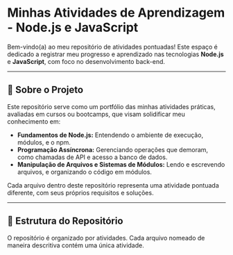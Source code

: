 # Minhas Atividades de Aprendizagem - Node.js e JavaScript

Bem-vindo(a) ao meu repositório de atividades pontuadas! Este espaço é dedicado a registrar meu progresso e aprendizado nas tecnologias **Node.js** e **JavaScript**, com foco no desenvolvimento back-end.

---

## 🚀 Sobre o Projeto

Este repositório serve como um portfólio das minhas atividades práticas, avaliadas em cursos ou bootcamps, que visam solidificar meu conhecimento em:

* **Fundamentos de Node.js:** Entendendo o ambiente de execução, módulos, e o npm.
* **Programação Assíncrona:** Gerenciando operações que demoram, como chamadas de API e acesso a banco de dados.
* **Manipulação de Arquivos e Sistemas de Módulos:** Lendo e escrevendo arquivos, e organizando o código em módulos.

Cada arquivo dentro deste repositório representa uma atividade pontuada diferente, com seus próprios requisitos e soluções.

---

## 📁 Estrutura do Repositório

O repositório é organizado por atividades. Cada arquivo nomeado de maneira descritiva contém uma única atividade.
